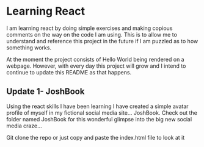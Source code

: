 # Learning React

I am learning react by doing simple exercises and making copious comments on the way on the code I am using.
This is to allow me to understand and reference this project in the future if I 
am puzzled as to how something works.

At the moment the project consists of Hello World being rendered on a webpage.
However, with every day this project will grow and I intend to continue to update
this README as that happens.


## Update 1- JoshBook

Using the react skills I have been learning I have created a simple avatar profile
of myself in my fictional social media site... JoshBook. Check out the folder named
JoshBook for this wonderful glimpse into the big new social media craze...

Git clone the repo or just copy and paste the index.html file to look at it